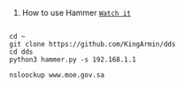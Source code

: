 1. How to use Hammer [`Watch it`](http://www.youtube.com/watch?v=HVbRUhX2EPo) 

```

cd ~
git clone https://github.com/KingArmin/dds
cd dds
python3 hammer.py -s 192.168.1.1

nsloockup www.moe.gov.sa
```
